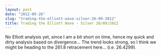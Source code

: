 ```yaml
---
layout: post
date: "2012-09-26"
slug: "trading-the-elliott-wave-silver-26-09-2012"
title: Trading the Elliott Wave - Silver 26/09/2012
---
```


<p>No Elliott analysis yet, since I am a bit short on time, hence my quick and dirty analysis based on divergence... The trend looks strong, so I think we might be heading to the 261.8 retracement here... (i.e. 26.4299).</p>
<p><img src="http://www.corebvba.be/blog/image.axd?picture=2012%2f9%2fsilver.png" alt="" /></p>
